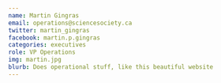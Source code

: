 ```yaml
---
name: Martin Gingras
email: operations@sciencesociety.ca
twitter: martin_gingras
facebook: martin.p.gingras
categories: executives
role: VP Operations
img: martin.jpg
blurb: Does operational stuff, like this beautiful website
---
```

